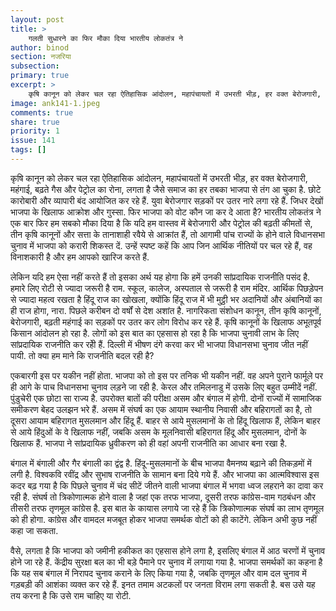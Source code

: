 ```yaml
---
layout: post
title: >
    गलती सुधारने का फिर मौका दिया भारतीय लोकतंत्र ने
author: binod
section: नजरिया
subsection:
primary: true
excerpt: >
    कृषि कानून को लेकर चल रहा ऐतिहासिक आंदोलन, महापंचायतों में उभरती भीड़, हर वक्त बेरोजगारी, महंगाई, बढ़ते गैस और पेट्रोल का रोना, लगता है जैसे समाज का हर तबका भाजपा से तंग आ चुका है. छोटे कारोबारी और व्यापारी बंद आयोजित कर रहे हैं.
image: ank141-1.jpeg
comments: true
share: true
priority: 1
issue: 141
tags: []
---
```


कृषि कानून को लेकर चल रहा ऐतिहासिक आंदोलन, महापंचायतों में उभरती भीड़, हर वक्त बेरोजगारी, महंगाई, बढ़ते गैस और पेट्रोल का रोना, लगता है जैसे समाज का हर तबका भाजपा से तंग आ चुका है. छोटे कारोबारी और व्यापारी बंद आयोजित कर रहे हैं. युवा बेरोजगार सड़कों पर उतर नारे लगा रहे हैं. जिधर देखों भाजपा के खिलाफ आक्रोश और गुस्सा. फिर भाजपा को वोट कौन जा कर दे आता है? भारतीय लोकतंत्र ने एक बार फिर हम सबको मौका दिया है कि यदि हम वास्तव में बेरोजगारी और पेट्रोल की बढ़ती कीमतों से, तीन कृषि कानूनों और सत्ता के तानाशाही रवैये से आक्रांत हैं, तो आगामी पांच राज्यों के होने वाले विधानसभा चुनाव में भाजपा को करारी शिकस्त दें. उन्हें स्पष्ट कहें कि आप जिन आर्थिक नीतियों पर चल रहे हैं, वह विनाशकारी है और हम आपको खारिज करते हैं.

लेकिन यदि हम ऐसा नहीं करते हैं तो इसका अर्थ यह होगा कि हमें उनकी सांप्रदायिक राजनीति पसंद है. हमारे लिए रोटी से ज्यादा जरूरी है राम. स्कूल, कालेज, अस्पताल से जरूरी है राम मंदिर. आर्थिक पिछड़ेपन से ज्यादा महत्व रखता है हिंदू राज का खोखला, क्योंकि हिंदू राज में भी मुट्ठी भर अदानियों और अंबानियों का ही राज होगा, नारा. पिछले करीबन दो वर्षों से देश अशांत है. नागरिकता संशोधन कानून, तीन कृषि कानूनों, बेरोजगारी, बढ़ती महंगाई का सड़कों पर उतर कर लोग विरोध कर रहे हैं. कृषि कानूनों के खिलाफ अभूतपूर्व किसान आंदोलन हो रहा है. लोगों को इस बात का एहसास हो रहा है कि भाजपा चुनावी लाभ के लिए सांप्रदायिक राजनीति कर रहीे हैं. दिल्ली में भीषण दंगे करवा कर भी भाजपा विधानसभा चुनाव जीत नहीं पायी. तो क्या हम माने कि राजनीति बदल रही है?

एकबारगी इस पर यकीन नहीं होता. भाजपा को तो इस पर तनिक भी यकीन नहीं. वह अपने पुराने फार्मूले पर ही आगे के पाच विधानसभा चुनाव लड़ने जा रही है. केरल और तमिलनाडु में उसके लिए बहुत उम्मीदें नहीं. पुंडुचेरी एक छोटा सा राज्य है. उपरोक्त बातों की परीक्षा असम और बंगाल में होगी. दोनों राज्यों में सामाजिक समीकरण बेहद उलझन भरे हैं. असम में संघर्ष का एक आयाम स्थानीय निवासी और बहिरागतों का है, तो दूसरा आयाम बहिरागत मुसलमान और हिंदू हैं. बाहर से आये मुसलमानों के तो हिंदू खिलाफ हैं, लेकिन बाहर से आये हिंदुओं के वे खिलाफ नहीं, जबकि असम के मूलनिवासी बहिरागत हिंदू और मुसलमान, दोनों के खिलाफ हैं. भाजपा ने सांप्रदायिक ध्रुवीकरण को ही वहां अपनी राजनीति का आधार बना रखा है.

बंगाल में बंगाली और गैर बंगाली का द्वंद्व है. हिंदू-मुसलमानों के बीच भाजपा वैमनष्य बढ़ाने की तिकड़मों में लगी है. विश्वकवि रवींद्र और सुभाष राजनीति के सामान बना दिये गये हैं. और भाजपा का आत्मविश्वास इस कदर बढ़ गया है कि पिछले चुनाव में चंद सीटें जीतने वाली भाजपा बंगाल में भगवा ध्वज लहराने का दावा कर रही है. संघर्ष तो त्रिकोणात्मक होने वाला है जहां एक तरफ भाजपा, दूसरी तरफ कांग्रेस-वाम गठबंधन और तीसरी तरफ तृणमूल कांग्रेस है. इस बात के कायास लगाये जा रहे हैं कि त्रिकोणात्मक संघर्ष का लाभ तृणमूल को ही होगा. कांग्रेस और वामदल मजबूत होकर भाजपा समर्थक वोटों को ही काटेंगे. लेकिन अभी कुछ नहीं कहा जा सकता.

वैसे, लगता है कि भाजपा को जमीनी हकीकत का एहसास होने लगा है, इसलिए बंगाल में आठ चरणों में चुनाव होने जा रहे हैं. केंद्रीय सुरक्षा बल का भी बड़े पैमाने पर चुनाव में लगाया गया है. भाजपा समर्थकों का कहना है कि यह सब बंगाल में निरापद चुनाव कराने के लिए किया गया है, जबकि तृणमूल और वाम दल चुनाव में गड़बड़ी की आशंका व्यक्त कर रहे हैं. इनत तमाम अटकलों पर जनता विराम लगा सकती है. बस उसे यह तय करना है कि उसे राम चाहिए या रोटी.    